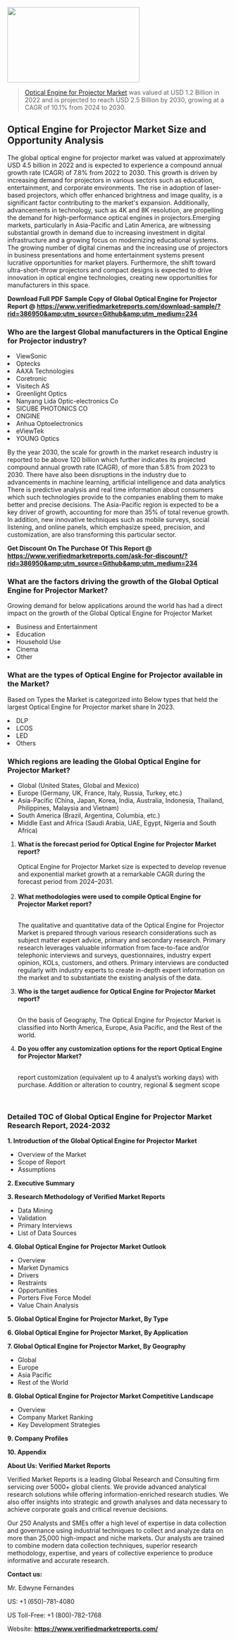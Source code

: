 <img src="https://ffe5etoiles.com/wp-content/uploads/2024/12/MST1-300x171.png" alt="" width="300" height="171" class="alignnone size-medium wp-image-20088" /><blockquote><p><p><a href="https://www.verifiedmarketreports.com/download-sample/?rid=386950&utm_source=Github&utm_medium=234" target="_blank">Optical Engine for Projector Market</a> was valued at USD 1.2 Billion in 2022 and is projected to reach USD 2.5 Billion by 2030, growing at a CAGR of 10.1% from 2024 to 2030.</p></blockquote><p><h2>Optical Engine for Projector Market Size and Opportunity Analysis</h2>The global optical engine for projector market was valued at approximately USD 4.5 billion in 2022 and is expected to experience a compound annual growth rate (CAGR) of 7.8% from 2022 to 2030. This growth is driven by increasing demand for projectors in various sectors such as education, entertainment, and corporate environments. The rise in adoption of laser-based projectors, which offer enhanced brightness and image quality, is a significant factor contributing to the market's expansion. Additionally, advancements in technology, such as 4K and 8K resolution, are propelling the demand for high-performance optical engines in projectors.Emerging markets, particularly in Asia-Pacific and Latin America, are witnessing substantial growth in demand due to increasing investment in digital infrastructure and a growing focus on modernizing educational systems. The growing number of digital cinemas and the increasing use of projectors in business presentations and home entertainment systems present lucrative opportunities for market players. Furthermore, the shift toward ultra-short-throw projectors and compact designs is expected to drive innovation in optical engine technologies, creating new opportunities for manufacturers in this space.</p><p class=""><strong>Download Full PDF Sample Copy of Global Optical Engine for Projector Report @ <a href="https://www.verifiedmarketreports.com/download-sample/?rid=386950&amp;utm_source=Github&amp;utm_medium=234" target="_blank">https://www.verifiedmarketreports.com/download-sample/?rid=386950&amp;utm_source=Github&amp;utm_medium=234</a></strong></p><h3 id="" class="">Who are the largest Global manufacturers in the Optical Engine for Projector industry?</h3><p><li>ViewSonic</li><li> Optecks</li><li> AAXA Technologies</li><li> Coretronic</li><li> Visitech AS</li><li> Greenlight Optics</li><li> Nanyang Lida Optic-electronics Co</li><li> SICUBE PHOTONICS CO</li><li> ONGINE</li><li> Anhua Optoelectronics</li><li> eViewTek</li><li> YOUNG Optics</li></p><div class=""><div class="" dir="" data-message-author-role="" data-message-id="" data-message-model-slug=""><div class=""><div class=""><div class=""><div class="" dir="" data-message-author-role="" data-message-id="" data-message-model-slug=""><div class=""><div class=""><p>By the year 2030, the scale for growth in the market research industry is reported to be above 120 billion which further indicates its projected compound annual growth rate (CAGR), of more than 5.8% from 2023 to 2030. There have also been disruptions in the industry due to advancements in machine learning, artificial intelligence and data analytics There is predictive analysis and real time information about consumers which such technologies provide to the companies enabling them to make better and precise decisions. The Asia-Pacific region is expected to be a key driver of growth, accounting for more than 35% of total revenue growth. In addition, new innovative techniques such as mobile surveys, social listening, and online panels, which emphasize speed, precision, and customization, are also transforming this particular sector.</p><p><strong>Get Discount On The Purchase Of This Report @&nbsp; <a href="https://www.verifiedmarketreports.com/ask-for-discount/?rid=386950&amp;utm_source=Github&amp;utm_medium=234" target="_blank">https://www.verifiedmarketreports.com/ask-for-discount/?rid=386950&amp;utm_source=Github&amp;utm_medium=234</a></strong></p></div></div></div></div></div></div></div></div><h3 id="" class="">What are the factors driving the growth of the Global Optical Engine for Projector Market?</h3><p id="" class="">Growing demand for below applications around the world has had a direct impact on the growth of the Global Optical Engine for Projector Market</p><p id="" class=""><li>Business and Entertainment</li><li> Education</li><li> Household Use</li><li> Cinema</li><li> Other</li></p><h3 id="" class="">What are the types of Optical Engine for Projector available in the Market?</h3><p id="" class="">Based on Types the Market is categorized into Below types that held the largest Optical Engine for Projector market share In 2023.</p><p id="" class=""><li>DLP</li><li> LCOS</li><li> LED</li><li> Others</li></p><h3 id="" class="">Which regions are leading the Global Optical Engine for Projector Market?</h3><ul><li>Global (United States, Global and Mexico)</li><li>Europe (Germany, UK, France, Italy, Russia, Turkey, etc.)</li><li>Asia-Pacific (China, Japan, Korea, India, Australia, Indonesia, Thailand, Philippines, Malaysia and Vietnam)</li><li>South America (Brazil, Argentina, Columbia, etc.)</li><li>Middle East and Africa (Saudi Arabia, UAE, Egypt, Nigeria and South Africa)</li></ul><p><ol><li><strong>What is the forecast period for Optical Engine for Projector Market report?<br /></strong><br /><span data-sheets-root="1" data-sheets-value="{&quot;1&quot;:2,&quot;2&quot;:&quot;XXXX size is expected to develop revenue and exponential market growth at a remarkable CAGR during the forecast period from 2024&ndash;2030.&quot;}" data-sheets-userformat="{&quot;2&quot;:12674,&quot;4&quot;:{&quot;1&quot;:2,&quot;2&quot;:16776960},&quot;10&quot;:2,&quot;11&quot;:0,&quot;15&quot;:&quot;Arial&quot;,&quot;16&quot;:12}">Optical Engine for Projector Market size is expected to develop revenue and exponential market growth at a remarkable CAGR during the forecast period from 2024&ndash;2031.</span><br /><br /></li><li><strong>What methodologies were used to compile Optical Engine for Projector Market report?<br /><br /></strong><p>The qualitative and quantitative data of the&nbsp;Optical Engine for Projector Market is prepared through various research considerations such as subject matter expert advice, primary and secondary research. Primary research leverages valuable information from face-to-face and/or telephonic interviews and surveys, questionnaires, industry expert opinion, KOLs, customers, and others. Primary interviews are conducted regularly with industry experts to create in-depth expert information on the market and to substantiate the existing analysis of the data.&nbsp;</p></li><li><strong>Who is the target audience for Optical Engine for Projector Market report?<br /><br /></strong><p>On the basis of Geography, The&nbsp;Optical Engine for Projector Market is classified into North America, Europe, Asia Pacific, and the Rest of the world.</p></li><li><strong>Do you offer any customization options for the report Optical Engine for Projector Market?<br /><br /></strong><p>report customization (equivalent up to 4 analyst&rsquo;s working days) with purchase. Addition or alteration to country, regional &amp; segment scope</p><p>&nbsp;</p></li></ol></p><h3 id="" class="">Detailed TOC of Global Optical Engine for Projector Market Research Report, 2024-2032</h3><p id="" class=""><strong>1. Introduction of the Global Optical Engine for Projector Market</strong></p><ul><li>Overview of the Market</li><li>Scope of Report</li><li>Assumptions</li></ul><p id="" class=""><strong>2. Executive Summary</strong></p><p id="" class=""><strong>3. Research Methodology of&nbsp;Verified Market Reports</strong></p><ul><li>Data Mining</li><li>Validation</li><li>Primary Interviews</li><li>List of Data Sources</li></ul><p id="" class=""><strong>4. Global Optical Engine for Projector Market Outlook</strong></p><ul><li>Overview</li><li>Market Dynamics</li><li>Drivers</li><li>Restraints</li><li>Opportunities</li><li>Porters Five Force Model</li><li>Value Chain Analysis</li></ul><p id="" class=""><strong>5. Global Optical Engine for Projector Market, By&nbsp;Type</strong></p><p id="" class=""><strong>6. Global Optical Engine for Projector Market, By Application</strong></p><p id="" class=""><strong>7. Global Optical Engine for Projector Market, By Geography</strong></p><ul><li>Global</li><li>Europe</li><li>Asia Pacific</li><li>Rest of the World</li></ul><p id="" class=""><strong>8. Global Optical Engine for Projector Market Competitive Landscape</strong></p><ul><li>Overview</li><li>Company Market Ranking</li><li>Key Development Strategies</li></ul><p id="" class=""><strong>9. Company Profiles</strong></p><p id="" class=""><strong>10. Appendix</strong></p><p id="" class=""><strong>About Us: Verified Market Reports</strong></p><p id="" class="">Verified Market Reports is a leading Global Research and Consulting firm servicing over 5000+ global clients. We provide advanced analytical research solutions while offering information-enriched research studies. We also offer insights into strategic and growth analyses and data necessary to achieve corporate goals and critical revenue decisions.</p><p id="" class="">Our 250 Analysts and SMEs offer a high level of expertise in data collection and governance using industrial techniques to collect and analyze data on more than 25,000 high-impact and niche markets. Our analysts are trained to combine modern data collection techniques, superior research methodology, expertise, and years of collective experience to produce informative and accurate research.</p><p id="" class=""><strong>Contact us:</strong></p><p id="" class="">Mr. Edwyne Fernandes</p><p id="" class="">US: +1 (650)-781-4080</p><p id="" class="">US Toll-Free: +1 (800)-782-1768</p><p id="" class="">Website: <a target="" data-test-app-aware-link=""><strong>https://www.verifiedmarketreports.com/</strong></a></p>
